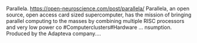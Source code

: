 Parallela. https://open-neuroscience.com/post/parallela/
Parallela, an open source, open access card sized supercomputer, has the mission of bringing parallel computing to the masses by combining multiple RISC processors and very low power co #Computerclusters#Hardware ...
nsumption. Produced by the Adapteva company....
